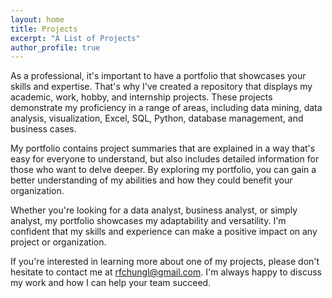 ```yaml
---
layout: home
title: Projects
excerpt: "A List of Projects"
author_profile: true
---
```


As a professional, it's important to have a portfolio that showcases your skills and expertise. That's why I've created a repository that displays my academic, work, hobby, and internship projects. These projects demonstrate my proficiency in a range of areas, including data mining, data analysis, visualization, Excel, SQL, Python, database management, and business cases.

My portfolio contains project summaries that are explained in a way that's easy for everyone to understand, but also includes detailed information for those who want to delve deeper. By exploring my portfolio, you can gain a better understanding of my abilities and how they could benefit your organization.

Whether you're looking for a data analyst, business analyst, or simply analyst, my portfolio showcases my adaptability and versatility. I'm confident that my skills and experience can make a positive impact on any project or organization.

If you're interested in learning more about one of my projects, please don't hesitate to contact me at rfchungl@gmail.com. I'm always happy to discuss my work and how I can help your team succeed.

<meta name="description" content="{% if page.description %}{{ page.description }}{% else %}{{ site.description }}{% endif %}">